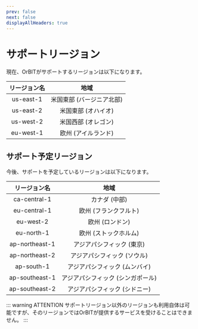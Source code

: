```yaml
---
prev: false
next: false
displayAllHeaders: true
---
```


# サポートリージョン
現在、OrBITがサポートするリージョンは以下になります。

| リージョン名  | 地域                      |
| :----------: |:------------------------:|
| us-east-1    | 米国東部 (バージニア北部)  |
| us-east-2    | 米国東部 (オハイオ)       | 
| us-west-2    | 米国西部 (オレゴン)        |
| eu-west-1    | 欧州 (アイルランド)       | 

## サポート予定リージョン
今後、サポートを予定しているリージョンは以下になります。

| リージョン名  | 地域                      |
| :----------: |:------------------------:|
| ca-central-1    | カナダ (中部) |
| eu-central-1    | 欧州 (フランクフルト) |
| eu-west-2       | 欧州 (ロンドン) |
| eu-north-1      | 欧州 (ストックホルム) |
| ap-northeast-1  | アジアパシフィック (東京) |
| ap-northeast-2  | アジアパシフィック (ソウル) |
| ap-south-1      | アジアパシフィック (ムンバイ) |
| ap-southeast-1  | アジアパシフィック (シンガポール)  |
| ap-southeast-2  | アジアパシフィック (シドニー) |

::: warning ATTENTION
サポートリージョン以外のリージョンも利用自体は可能ですが、そのリージョンではOrBITが提供するサービスを受けることはできません。
:::
